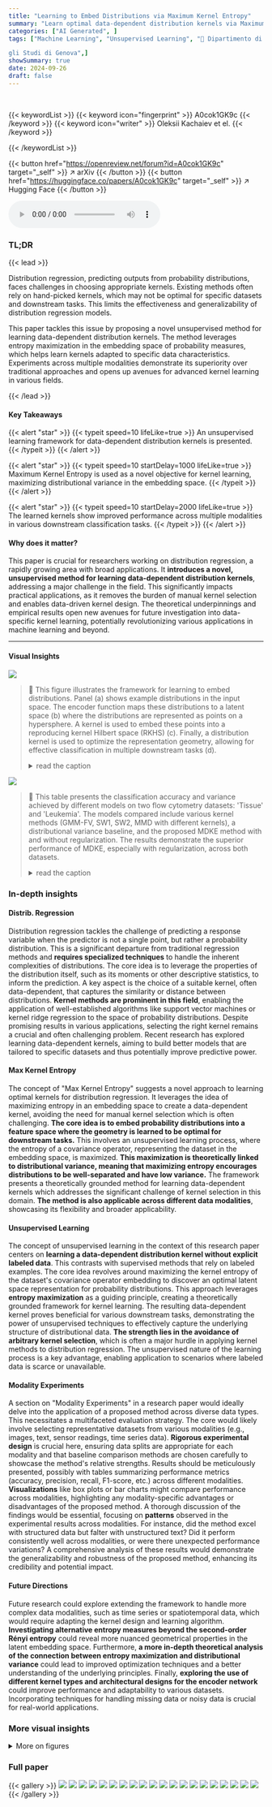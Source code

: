 ```yaml
---
title: "Learning to Embed Distributions via Maximum Kernel Entropy"
summary: "Learn optimal data-dependent distribution kernels via Maximum Kernel Entropy, eliminating manual kernel selection and boosting performance on various downstream tasks."
categories: ["AI Generated", ]
tags: ["Machine Learning", "Unsupervised Learning", "🏢 Dipartimento di Matematica, Universit

gli Studi di Genova",]
showSummary: true
date: 2024-09-26
draft: false
---
```


<br>

{{< keywordList >}}
{{< keyword icon="fingerprint" >}} A0cok1GK9c {{< /keyword >}}
{{< keyword icon="writer" >}} Oleksii Kachaiev et el. {{< /keyword >}}
 
{{< /keywordList >}}

{{< button href="https://openreview.net/forum?id=A0cok1GK9c" target="_self" >}}
↗ arXiv
{{< /button >}}
{{< button href="https://huggingface.co/papers/A0cok1GK9c" target="_self" >}}
↗ Hugging Face
{{< /button >}}



<audio controls>
    <source src="https://ai-paper-reviewer.com/A0cok1GK9c/podcast.wav" type="audio/wav">
    Your browser does not support the audio element.
</audio>


### TL;DR


{{< lead >}}

Distribution regression, predicting outputs from probability distributions, faces challenges in choosing appropriate kernels.  Existing methods often rely on hand-picked kernels, which may not be optimal for specific datasets and downstream tasks. This limits the effectiveness and generalizability of distribution regression models. 

This paper tackles this issue by proposing a novel unsupervised method for learning data-dependent distribution kernels. The method leverages entropy maximization in the embedding space of probability measures, which helps learn kernels adapted to specific data characteristics.  Experiments across multiple modalities demonstrate its superiority over traditional approaches and opens up avenues for advanced kernel learning in various fields.

{{< /lead >}}


#### Key Takeaways

{{< alert "star" >}}
{{< typeit speed=10 lifeLike=true >}} An unsupervised learning framework for data-dependent distribution kernels is presented. {{< /typeit >}}
{{< /alert >}}

{{< alert "star" >}}
{{< typeit speed=10 startDelay=1000 lifeLike=true >}} Maximum Kernel Entropy is used as a novel objective for kernel learning, maximizing distributional variance in the embedding space. {{< /typeit >}}
{{< /alert >}}

{{< alert "star" >}}
{{< typeit speed=10 startDelay=2000 lifeLike=true >}} The learned kernels show improved performance across multiple modalities in various downstream classification tasks. {{< /typeit >}}
{{< /alert >}}

#### Why does it matter?
This paper is crucial for researchers working on distribution regression, a rapidly growing area with broad applications.  It **introduces a novel, unsupervised method for learning data-dependent distribution kernels**, addressing a major challenge in the field. This significantly impacts practical applications, as it removes the burden of manual kernel selection and enables data-driven kernel design. The theoretical underpinnings and empirical results open new avenues for future investigation into data-specific kernel learning, potentially revolutionizing various applications in machine learning and beyond.

------
#### Visual Insights



![](https://ai-paper-reviewer.com/A0cok1GK9c/figures_1_1.jpg)

> 🔼 This figure illustrates the framework for learning to embed distributions. Panel (a) shows example distributions in the input space. The encoder function maps these distributions to a latent space (b) where the distributions are represented as points on a hypersphere.  A kernel is used to embed these points into a reproducing kernel Hilbert space (RKHS) (c). Finally, a distribution kernel is used to optimize the representation geometry, allowing for effective classification in multiple downstream tasks (d).
> <details>
> <summary>read the caption</summary>
> Figure 1: Learning to embed distributions. (a) Example of multiple distributions over the input space. (b) The trainable function fe encodes the input dataset into a compact latent space, in our case Z = Sd-1. (c) The first-level embedding kernel k induces kernel mean embedding map to H. The encoder is optimized to maximize the entropy of the covariance operator embedding of the dataset w.r.t. the second-level distribution kernel K between kernel mean embeddings in H. (d) Utilizing learned data-dependent kernel, downstream classification tasks can be solved using tools such as Kernel SVM or Kernel Ridge Regression.
> </details>





![](https://ai-paper-reviewer.com/A0cok1GK9c/tables_8_1.jpg)

> 🔼 This table presents the classification accuracy and variance achieved by different models on two flow cytometry datasets: 'Tissue' and 'Leukemia'.  The models compared include various kernel methods (GMM-FV, SW1, SW2, MMD with different kernels), a distributional variance baseline, and the proposed MDKE method with and without regularization.  The results demonstrate the superior performance of MDKE, especially with regularization, across both datasets.
> <details>
> <summary>read the caption</summary>
> Table 1: Distribution regression accuracy on Flow Cytometry datasets.
> </details>





### In-depth insights


#### Distrib. Regression
Distribution regression tackles the challenge of predicting a response variable when the predictor is not a single point, but rather a probability distribution.  This is a significant departure from traditional regression methods and **requires specialized techniques** to handle the inherent complexities of distributions.  The core idea is to leverage the properties of the distribution itself, such as its moments or other descriptive statistics, to inform the prediction.  A key aspect is the choice of a suitable kernel, often data-dependent, that captures the similarity or distance between distributions.  **Kernel methods are prominent in this field**, enabling the application of well-established algorithms like support vector machines or kernel ridge regression to the space of probability distributions.  Despite promising results in various applications, selecting the right kernel remains a crucial and often challenging problem. Recent research has explored learning data-dependent kernels, aiming to build better models that are tailored to specific datasets and thus potentially improve predictive power.

#### Max Kernel Entropy
The concept of "Max Kernel Entropy" suggests a novel approach to learning optimal kernels for distribution regression.  It leverages the idea of maximizing entropy in an embedding space to create a data-dependent kernel, avoiding the need for manual kernel selection which is often challenging. **The core idea is to embed probability distributions into a feature space where the geometry is learned to be optimal for downstream tasks.** This involves an unsupervised learning process, where the entropy of a covariance operator, representing the dataset in the embedding space, is maximized.  **This maximization is theoretically linked to distributional variance, meaning that maximizing entropy encourages distributions to be well-separated and have low variance.**  The framework presents a theoretically grounded method for learning data-dependent kernels which addresses the significant challenge of kernel selection in this domain.  **The method is also applicable across different data modalities**, showcasing its flexibility and broader applicability.

#### Unsupervised Learning
The concept of unsupervised learning in the context of this research paper centers on **learning a data-dependent distribution kernel without explicit labeled data**.  This contrasts with supervised methods that rely on labeled examples.  The core idea revolves around maximizing the kernel entropy of the dataset's covariance operator embedding to discover an optimal latent space representation for probability distributions.  This approach leverages **entropy maximization** as a guiding principle, creating a theoretically grounded framework for kernel learning.  The resulting data-dependent kernel proves beneficial for various downstream tasks, demonstrating the power of unsupervised techniques to effectively capture the underlying structure of distributional data.  **The strength lies in the avoidance of arbitrary kernel selection**, which is often a major hurdle in applying kernel methods to distribution regression.  The unsupervised nature of the learning process is a key advantage, enabling application to scenarios where labeled data is scarce or unavailable.

#### Modality Experiments
A section on "Modality Experiments" in a research paper would ideally delve into the application of a proposed method across diverse data types.  This necessitates a multifaceted evaluation strategy.  The core would likely involve selecting representative datasets from various modalities (e.g., images, text, sensor readings, time series data).  **Rigorous experimental design** is crucial here, ensuring data splits are appropriate for each modality and that baseline comparison methods are chosen carefully to showcase the method's relative strengths.  Results should be meticulously presented, possibly with tables summarizing performance metrics (accuracy, precision, recall, F1-score, etc.) across different modalities.  **Visualizations** like box plots or bar charts might compare performance across modalities, highlighting any modality-specific advantages or disadvantages of the proposed method.  A thorough discussion of the findings would be essential, focusing on **patterns** observed in the experimental results across modalities.  For instance, did the method excel with structured data but falter with unstructured text?  Did it perform consistently well across modalities, or were there unexpected performance variations? A comprehensive analysis of these results would demonstrate the generalizability and robustness of the proposed method, enhancing its credibility and potential impact.

#### Future Directions
Future research could explore extending the framework to handle more complex data modalities, such as time series or spatiotemporal data, which would require adapting the kernel design and learning algorithm.  **Investigating alternative entropy measures beyond the second-order Rényi entropy** could reveal more nuanced geometrical properties in the latent embedding space.  Furthermore, **a more in-depth theoretical analysis of the connection between entropy maximization and distributional variance** could lead to improved optimization techniques and a better understanding of the underlying principles. Finally, **exploring the use of different kernel types and architectural designs for the encoder network** could improve performance and adaptability to various datasets.  Incorporating techniques for handling missing data or noisy data is crucial for real-world applications.


### More visual insights

<details>
<summary>More on figures
</summary>


![](https://ai-paper-reviewer.com/A0cok1GK9c/figures_3_1.jpg)

> 🔼 This figure demonstrates the properties of entropy on a toy example with six distributions arranged on a sphere. Panel (a) shows how entropy and distributional variance change as a function of the distributions' geometrical arrangement, controlled by the parameter γ. Panel (b) displays the kernel norms that influence the distributional variance bound, showing the relationship between the entropy, kernel norms, and distributional variance. Finally, panel (c) illustrates the effect of γ on the flattening of the Gram matrix eigenvalues.
> <details>
> <summary>read the caption</summary>
> Figure 2: Properties of the entropy on the toy example. (a) Entropy and Distributional Variance for 6 distributions on a sphere as a function of their geometrical arrangement parametrized by γ. (b) Kernel norms that enter the distributional variance bound. The blue shaded area (difference between blue and red lines) corresponds to the dotted red line in (a) (up to multiplicative factor). (c) Flattening of Gram matrix eigenvalues as a function of γ.
> </details>



![](https://ai-paper-reviewer.com/A0cok1GK9c/figures_18_1.jpg)

> 🔼 This figure shows the impact of regularization on eigenvalue distribution during training.  The left panel shows the eigenvalues collapsing without regularization, whereas the right panel shows the effect of regularization in preventing this collapse, leading to better training stability.
> <details>
> <summary>read the caption</summary>
> Figure 3: The effect or regularization on the training dynamics. The distribution of the eigenvalues of the distribution kernel Gram matrix, calculated for 2,000 sentences sampled from '20 Newsgroups' dataset (details in Appendix D.2), is observed throughout the training. (a) Training with no regularization leads to the collapse of smaller eigenvalues. (b) The regularization stabilizes the training by preventing eigenvalues from collapsing.
> </details>



![](https://ai-paper-reviewer.com/A0cok1GK9c/figures_21_1.jpg)

> 🔼 This figure visualizes the unsupervised learning of image embeddings as finite-support distributions (histograms of pixel intensities).  It shows how pixel positions are mapped to points on a hypersphere and optimized using the MDKE objective (Maximum Distribution Kernel Entropy).  The figure includes visualizations of the learned pixel-to-pixel interaction kernel Gram matrix and spectral clustering of pixels for both MNIST and Fashion-MNIST datasets.
> <details>
> <summary>read the caption</summary>
> Figure 4: Unsupervised encoding of Images. Unsupervised learning of image embeddings as finite-support distributions (i.e., histograms) of pixel intensities. For every pixel position we assign a point location on the unit hypersphere and optimize such locations via the covariance operator dataset embedding w.r.t. the MDKE objective. (a) Samples from the MNIST dataset and learned pixel-to-pixel interaction kernel Gram matrix. (b) Spectral clustering of pixels based on the learned kernel Gram matrix. (c) and (d) same as (a) and (b) for Fashion-MNIST dataset.
> </details>



![](https://ai-paper-reviewer.com/A0cok1GK9c/figures_21_2.jpg)

> 🔼 This figure shows the results of applying the unsupervised learning method to a text dataset. Panel (a) displays the kernel entropy, distributional variance, and validation accuracy over training steps.  Panel (b) shows the average kernel norm and the norm of the average embedding over training steps. The shaded blue area in (b) visually represents the difference between the two curves in (a). The figure demonstrates how the proposed method optimizes embeddings by maximizing distributional variance and consequently improving classification accuracy.
> <details>
> <summary>read the caption</summary>
> Figure 5: Unsupervised encoding of Text. Unsupervised learning of sentences embeddings as empirical distributions of words on the '20 Newsgroup' dataset. Goodness of the learned embeddings is evaluated by performing sentence-to-topic classification. (a) Distribution kernel entropy, distributional variance, and validation accuracy throughout training. (b) Kernel norms Eq. (16) throughout training. Shaded blue area (the difference between the blue and red lines) corresponds to the blue dotted line in panel (a) (up to a multiplicative factor).
> </details>



</details>






### Full paper

{{< gallery >}}
<img src="https://ai-paper-reviewer.com/A0cok1GK9c/1.png" class="grid-w50 md:grid-w33 xl:grid-w25" />
<img src="https://ai-paper-reviewer.com/A0cok1GK9c/2.png" class="grid-w50 md:grid-w33 xl:grid-w25" />
<img src="https://ai-paper-reviewer.com/A0cok1GK9c/3.png" class="grid-w50 md:grid-w33 xl:grid-w25" />
<img src="https://ai-paper-reviewer.com/A0cok1GK9c/4.png" class="grid-w50 md:grid-w33 xl:grid-w25" />
<img src="https://ai-paper-reviewer.com/A0cok1GK9c/5.png" class="grid-w50 md:grid-w33 xl:grid-w25" />
<img src="https://ai-paper-reviewer.com/A0cok1GK9c/6.png" class="grid-w50 md:grid-w33 xl:grid-w25" />
<img src="https://ai-paper-reviewer.com/A0cok1GK9c/7.png" class="grid-w50 md:grid-w33 xl:grid-w25" />
<img src="https://ai-paper-reviewer.com/A0cok1GK9c/8.png" class="grid-w50 md:grid-w33 xl:grid-w25" />
<img src="https://ai-paper-reviewer.com/A0cok1GK9c/9.png" class="grid-w50 md:grid-w33 xl:grid-w25" />
<img src="https://ai-paper-reviewer.com/A0cok1GK9c/10.png" class="grid-w50 md:grid-w33 xl:grid-w25" />
<img src="https://ai-paper-reviewer.com/A0cok1GK9c/11.png" class="grid-w50 md:grid-w33 xl:grid-w25" />
<img src="https://ai-paper-reviewer.com/A0cok1GK9c/12.png" class="grid-w50 md:grid-w33 xl:grid-w25" />
<img src="https://ai-paper-reviewer.com/A0cok1GK9c/13.png" class="grid-w50 md:grid-w33 xl:grid-w25" />
<img src="https://ai-paper-reviewer.com/A0cok1GK9c/14.png" class="grid-w50 md:grid-w33 xl:grid-w25" />
<img src="https://ai-paper-reviewer.com/A0cok1GK9c/15.png" class="grid-w50 md:grid-w33 xl:grid-w25" />
<img src="https://ai-paper-reviewer.com/A0cok1GK9c/16.png" class="grid-w50 md:grid-w33 xl:grid-w25" />
<img src="https://ai-paper-reviewer.com/A0cok1GK9c/17.png" class="grid-w50 md:grid-w33 xl:grid-w25" />
<img src="https://ai-paper-reviewer.com/A0cok1GK9c/18.png" class="grid-w50 md:grid-w33 xl:grid-w25" />
<img src="https://ai-paper-reviewer.com/A0cok1GK9c/19.png" class="grid-w50 md:grid-w33 xl:grid-w25" />
<img src="https://ai-paper-reviewer.com/A0cok1GK9c/20.png" class="grid-w50 md:grid-w33 xl:grid-w25" />
{{< /gallery >}}